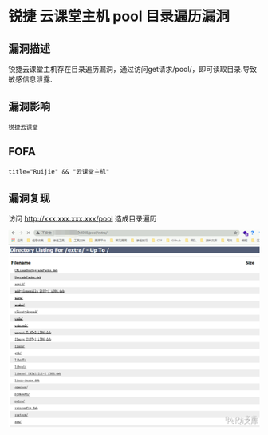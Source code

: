 # 锐捷 云课堂主机 pool 目录遍历漏洞

## 漏洞描述

锐捷云课堂主机存在目录遍历漏洞，通过访问get请求/pool/，即可读取目录.导致敏感信息泄露.

## 漏洞影响

```
锐捷云课堂
```

## FOFA

```
title="Ruijie" && "云课堂主机"
```

## 漏洞复现

访问 http://xxx.xxx.xxx.xxx/pool 造成目录遍历

![](./images/202202110919267.png)